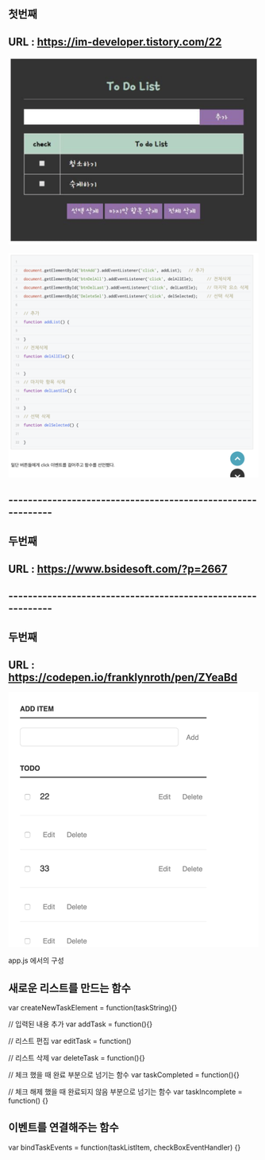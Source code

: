 ## 첫번째 
## URL : https://im-developer.tistory.com/22
![1-1](/ToDoList/image/1-1.png)


<!-- 이제 구현해야될 사항은 다음과 같다.

1. 인풋 텍스트에 할 일을 적고 '추가'버튼을 클릭하면 해당 내용이 담긴 행이 맨 밑에 만들어짐.
2. 인풋 텍스트에 아무것도 적지 않고 '추가'버튼을 클릭하면 alert메시지가 출력됨.
3. 체크박스를 체크하고 '선택삭제'버튼을 누르면 해당 행이 삭제됨.
4. '마지막 항목 삭제'버튼을 누르면 테이블 마지막 행이 삭제됨.
5. '전체삭제'버튼을 누르면 모든 행이 삭제됨.   -->


![1-2](/ToDoList/image/1-2.png)

<!-- 행 추가 함수 addList()이다.
먼저 인풋박스의 value값이 비어있으면 alert()로 메시지를 띄우고
인풋박스에 focus를 준 후 함수를 중단한다.

그리고 tr과 td, input을 새로 생성한다.
document.createElement()를 사용해서 생성하면 됨.
제이쿼리는 넘나 쉽게 생성하고 append()할 수 있는데
자바스크립트는 절차가 참 복잡하다.

각각 생성한 후 input에는 type="checkbox", class="btn-chk"라는 속성도 부여해야하니까
setAttribute()를 이용해서 속성을 주었다.

그리고 td안에 아까 변수 contents에 저장한 값을 넣고
tr에 append시킴.

그리고 각각 조합해서 tbody에 append시키고  
인풋박스의 value는 '' 빈값으로 초기화시켜주었다.
 -->
## ------------------------------------------------------------
## 두번째 
## URL : https://www.bsidesoft.com/?p=2667

<!-- 오늘의 요구 사항은 다음과 같습니다.

To do list에 항목을 추가할 수 있어야 한다. 항목을 추가하면 한줄로 되어있는 텍스트로 항목 내용을 기술한다.
할일을 입력하면 할일리스트 최상단에 추가된다
우선순위로 낮음/보통/중요 세가지중 하나를 부여할 수 있는데, 기본값은 보통이다.
할일 리스트는 두 부분으로 되어있다. 한부분은 체크하지 않은 리스트, 한부분은 체크된 리스트(완료된 목록). 각각 진행중인 할일, 완료된 할일이라 부른다.
진행중인 할일에서 체크를 누르면 완료된 할일로 넘어가고, 완료된 할일에서 체크를 해제하면 진행중으로 바뀐다.
리스트 바깥쪽엔 보여지지 않지만 할일이 만들어질 때 일련번호, 작성 시간이 같이 생성된다. 나중에 작성한게 위로, 먼저 생성한게 아래로 정렬된다.
완료목록, 진행목록이든 각 할일 항목에는 삭제 버튼이 있어서 삭제를 할 수 있다.
저장버튼은 현재 진행중인 할일 리스트, 완료된 리스트를 묶어서 textarea에 JSON 형식으로 출력해준다.
textarea에 문자열 JSON을 붙여넣고 불러오기 버튼을 클릭하면 내용이 기존의 To do list 목록이 사라지고 입력한 목록으로 출력된다.

그리고 힌트를 주시기를…
JSON.parse() : 문자열을 넣으면 JSON object로 돌려준다.
JSON.stringify() : JSON을 넣으면 문자열로 돌려준다. -->


## ------------------------------------------------------------
## 두번째 
## URL : https://codepen.io/franklynroth/pen/ZYeaBd

![1-3](/ToDoList/image/1-3.png)

<!-- -완성된 작품을 사용해 보고 파악한 내용
	1.	Input 태그에 내용을 입력하고 Add 버튼을 누르면 추가된다.
	2.	Todo 에서는 추가된 목록을 보여준다.
	⁃	새롭게 추가된 목록은 맨 아래로 내려간다.
	⁃	해당 리스트를 체크하면 해당 리스트가 Todo 에서 사라지고 Completed 란으로 옮겨 간다.
	⁃	Edit 를 누르면 리스트의 내용을 수정 할 수 있고, 한 번더 누르면 수정이 완료 된다.
	⁃	Delete 키를 누르면 리스트가 사라진다.
	3.	Completed 에서는 완료된 목록을 보여준다.
	⁃	새롭게 추가왼 목록은 맨 아래로 간다.
	⁃	체크를 해제하면 Completed 란 에서  다시 Todo 란으로 옮겨 간다.
	⁃	Edit 를 누르면 리스트의 내용을 수정 할 수 있고, 한 번더 누르면 수정이 완료 된다.
	⁃	Delete 키를 누르면 리스트가 사라진다.
	4.	Delete 를 누르면 리스트가 삭제된다. -->


app.js 에서의 구성
## 새로운 리스트를 만드는 함수
var createNewTaskElement = function(taskString){}

// 입력된 내용 추가 
var addTask = function(){}

// 리스트 편집
var editTask = function()

// 리스트 삭제
var deleteTask = function(){}

// 체크 했을 때 완료 부분으로 넘기는 함수
var taskCompleted = function(){}

// 체크 해제 했을 때 완료되지 않음 부분으로 넘기는 함수
var taskIncomplete = function() {}

## 이벤트를 연결해주는 함수
var bindTaskEvents = function(taskListItem, checkBoxEventHandler) {}

## 
<!-- 

 -->